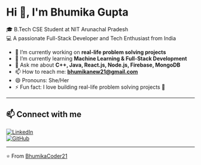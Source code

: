 # Hi 👋, I'm Bhumika Gupta

🎓 B.Tech CSE Student at NIT Arunachal Pradesh  
💻 A passionate Full-Stack Developer and Tech Enthusiast from India  

- 🔭 I’m currently working on **real-life problem solving projects**  
- 🌱 I’m currently learning **Machine Learning & Full-Stack Development**  
- 💬 Ask me about **C++, Java, React.js, Node.js, Firebase, MongoDB**  
- 📫 How to reach me: **bhumikanew21@gmail.com**  
- 😄 Pronouns: She/Her  
- ⚡ Fun fact: I love building real-life problem solving projects 🚀  

---

## 📫 Connect with me
[![LinkedIn](https://img.shields.io/badge/LinkedIn-blue?style=for-the-badge&logo=linkedin)](https://www.linkedin.com/in/bhumika-gupta-84ba7a313/)  
[![GitHub](https://img.shields.io/badge/GitHub-black?style=for-the-badge&logo=github)](https://github.com/BhumikaCoder21)

---

⭐️ From [BhumikaCoder21](https://github.com/BhumikaCoder21)

